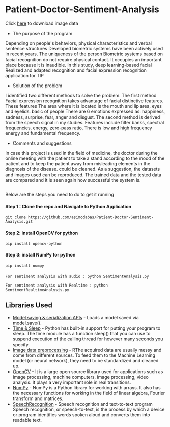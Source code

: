 # Patient-Doctor-Sentiment-Analysis

Click [here][92] to download image data

* The purpose of the program

Depending on people's behaviors, physical characteristics and verbal sentence structures
Developed biometric systems have been actively used in recent years. The uniqueness of the person
Biometric systems based on facial recognition do not require physical contact.
It occupies an important place because it is inaudible. In this study, deep learning-based facial
Realized and adapted recognition and facial expression recognition application for TIP

* Solution of the problem

I identified two different methods to solve the problem. The first method
Facial expression recognition takes advantage of facial distinctive features. These features
The area where it is located is the mouth and lip area, eyes and eyelids. basic of people
There are 6 emotions expressed as: happiness, sadness, surprise, fear,
anger and disgust. The second method is derived from the speech signal in my studies.
Features include filter banks, spectral frequencies, energy, zero-pass ratio,
There is low and high frequency energy and fundamental frequency.

* Comments and suggestions

In case this project is used in the field of medicine, the doctor during the online meeting with the patient
to take a stand according to the mood of the patient and to keep the patient away from misleading elements in the diagnosis of the disease.
could be cleaned. As a suggestion, the datasets and images used can be reproduced.
The trained data and the tested data are compared and it is seen again how successful the system is.
 
 ##
 
Below are the steps you need to do to get it running

#### Step 1 : Clone the repo and Navigate to Python Application

`git clone https://github.com/asimodabas/Patient-Doctor-Sentiment-Analysis.git`

#### Step 2: install OpenCV for python

`pip install opencv-python`

#### Step 3: install NumPy for python

`pip install numpy`

#### 

```
For sentiment analysis with audio : python SentimentAnalysis.py
```

```
For sentiment analysis with Realtime : python SentimentRealtimeAnalysis.py
```

Libraries Used
--------------
  * [Model saving & serialization APIs][10] - Loads a model saved via model.save().
  * [Time & Sleep][14] - Python has built-in support for putting your program to sleep. The time module has a function sleep() that you can use to suspend execution of the calling thread for however many seconds you specify. 
  * [Image data preprocessing][18] - RThe acquired data are usually messy and come from different sources. To feed them to the Machine Learning model (or neural network), they need to be standardized and cleaned up.
  * [OpenCV][17] - It is a large open source library used for applications such as image processing, machine computers, image processing, video analysis. It plays a very important role in real transitions.
  * [NumPy][90] - NumPy is a Python library for working with arrays. It also has the necessary functions for working in the field of linear algebra, Fourier transform and matrices.
  * [SpeechRecognition][91] - Speech recognition and text-to-text program Speech recognition, or speech-to-text, is the process by which a device or program identifies words spoken aloud and converts them into readable text.
  
  [10]: https://keras.io/api/models/model_saving_apis/
  [14]: https://realpython.com/python-sleep/
  [18]: https://www.kaggle.com/code/khotijahs1/cv-image-preprocessing
  [17]: https://pypi.org/project/opencv-python/
  [90]: https://numpy.org/
  [91]: https://pypi.org/project/SpeechRecognition/
  [92]: https://wetransfer.com/downloads/b91a2a2c8a3a7e93ace0d7f34523177220230318022616/4c892b9c1f99eabe12a226ad7fbf294520230318022653/3c4804?trk=TRN_TDL_01&utm_campaign=TRN_TDL_01&utm_medium=email&utm_source=sendgrid
